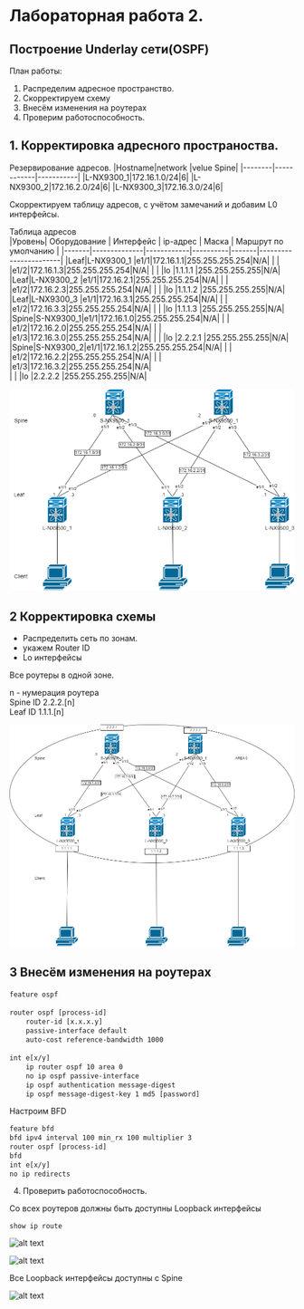 # Лабораторная работа 2. 
## Построение Underlay сети(OSPF)

План работы:

1) Распределим адресное пространство.
2) Скорректируем схему
3) Внесём изменения на роутерах
4) Проверим работоспособность.

## 1. Корректировка адресного пространоства.

Резервирование адресов.
|Hostname|network     |velue Spine|
|--------|------------|-----------|
|L-NX9300_1|172.16.1.0/24|6|
|L-NX9300_2|172.16.2.0/24|6|
|L-NX9300_3|172.16.3.0/24|6|

Скорректируем таблицу адресов, с учётом замечаний и добавим L0 интерфейсы.

Таблица адресов  
|Уровень| Оборудование | Интерфейс  | ip-адрес | Маска |  Маршрут по умолчанию |
|-------|--------------|------------|----------|-------|-----------------------|
|Leaf|L-NX9300_1 |e1/1|172.16.1.1|255.255.255.254|N/A|
|    |           |e1/2|172.16.1.3|255.255.255.254|N/A|
|    |           |lo  |1.1.1.1   |255.255.255.255|N/A|
|Leaf|L-NX9300_2 |e1/1|172.16.2.1|255.255.255.254|N/A|
|    |           |e1/2|172.16.2.3|255.255.255.254|N/A|
|    |           |lo  |1.1.1.2   |255.255.255.255|N/A|
|Leaf|L-NX9300_3 |e1/1|172.16.3.1|255.255.255.254|N/A|
|    |           |e1/2|172.16.3.3|255.255.255.254|N/A|
|    |           |lo  |1.1.1.3   |255.255.255.255|N/A|
|Spine|S-NX9300_1|e1/1|172.16.1.0|255.255.255.254|N/A|
|     |          |e1/2|172.16.2.0|255.255.255.254|N/A|
|     |          |e1/3|172.16.3.0|255.255.255.254|N/A|
|     |          |lo  |2.2.2.1   |255.255.255.255|N/A|
|Spine|S-NX9300_2|e1/1|172.16.1.2|255.255.255.254|N/A|
|     |          |e1/2|172.16.2.2|255.255.255.254|N/A|
|     |          |e1/3|172.16.3.2|255.255.255.254|N/A|  
|     |          |lo  |2.2.2.2   |255.255.255.255|N/A|

![Alt text](lab2.png)

## 2 Корректировка схемы

 - Распределить сеть по зонам.
 - укажем Router ID
 - Lo интерфейсы

Все роутеры в одной зоне.

n - нумерация роутера  
Spine ID 2.2.2.[n]  
Leaf ID 1.1.1.[n]  

![alt text](lab2_3.drawio.png)

## 3 Внесём изменения на роутерах


```
feature ospf

router ospf [process-id]
    router-id [x.x.x.y]
    passive-interface default
    auto-cost reference-bandwidth 1000

int e[x/y]
    ip router ospf 10 area 0
    no ip ospf passive-interface
    ip ospf authentication message-digest
    ip ospf message-digest-key 1 md5 [password]
``````
Настроим BFD

```
feature bfd
bfd ipv4 interval 100 min_rx 100 multiplier 3
router ospf [process-id]
bfd
int e[x/y]
no ip redirects

```

4) Проверить работоспособность.

Со всех роутеров должны быть доступны Loopback интерфейсы

```
show ip route
```
![alt text](lab2_5.drawio.png)


![alt text](lab2_4.drawio.png)

Все Loopback интерфейсы доступны с Spine

![alt text](lab2_6.drawio.png)

